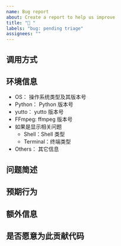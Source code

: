 ```yaml
---
name: Bug report
about: Create a report to help us improve
title: "🐛 "
labels: "bug: pending triage"
assignees: ""
---
```


<!-- 为了提高问题的解决效率，我们衷心希望你能够按照模板来书写 Issue -->

<!-- 这有利于我们更快地找到问题所在，节省了不必要的额外问询时间 -->

<!-- 请确定你是发现了一个 bug，否则请移步 discussion -->

## 调用方式

<!-- 请在这里粘贴你所使用的命令 -->

<!-- 如果与特定 url 有关，请直接在命令中提供该 url -->

<!-- 记得在粘贴的命令中去掉所有的隐私信息哦 -->

<!-- 请尽可能使用 Markdown 语法来进行书写 -->

<!-- 代码段一定要使用 ``` 包裹 -->

## 环境信息

-  OS： 操作系统类型及其版本号
-  Python： Python 版本号
-  yutto： yutto 版本号
-  FFmpeg: ffmpeg 版本号
-  如果是显示相关问题
   -  Shell：Shell 类型
   -  Terminal：终端类型
-  Others： 其它信息

## 问题简述

<!-- 请在这里填写发生的问题 -->

<!-- 如果发生报错请粘贴报错信息 -->

## 预期行为

<!-- 请在这里填写预期的行为 -->

## 额外信息

<!-- 请在这里填写额外的问题 -->

## 是否愿意为此贡献代码

<!-- 如果你愿意，欢迎贡献～ -->
